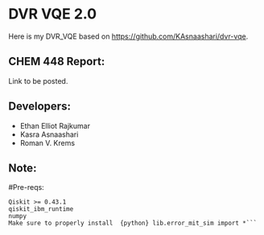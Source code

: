 # DVR VQE 2.0
Here is my DVR_VQE based on https://github.com/KAsnaashari/dvr-vqe. 

## CHEM 448 Report: 
Link to be posted. 


## Developers:
* Ethan Elliot Rajkumar 
* Kasra Asnaashari
* Roman V. Krems


## Note: 
#Pre-reqs: 
```{python}
Qiskit >= 0.43.1
qiskit_ibm_runtime 
numpy
Make sure to properly install  {python} lib.error_mit_sim import *```

